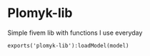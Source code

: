 # Plomyk-lib
Simple fivem lib with functions I use everyday

``` exports('plomyk-lib'):loadModel(model) ```
